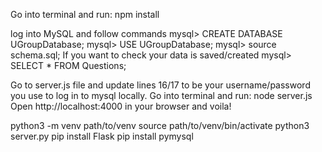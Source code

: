 <!-- Install node packages, this is needed to the Express server -->
Go into terminal and run: 
npm install 

<!-- Run schema file to create database locally -->
log into MySQL and follow commands
mysql> CREATE DATABASE UGroupDatabase;
mysql> USE UGroupDatabase;
mysql> source schema.sql;
If you want to check your data is saved/created
mysql> SELECT * FROM Questions;

<!-- Run server.js file to start server -->
Go to server.js file and update lines 16/17 to be your username/password you use to log in to mysql locally.
Go into terminal and run: 
node server.js
Open http://localhost:4000 in your browser and voila! 

<!-- Steps for running python in virtual environment -->
python3 -m venv path/to/venv
source path/to/venv/bin/activate
python3 server.py
pip install Flask
pip install pymysql